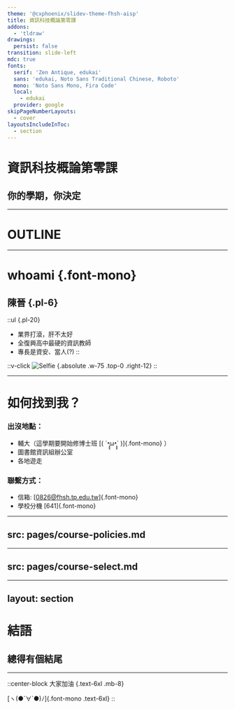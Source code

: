 ```yaml
---
theme: '@cxphoenix/slidev-theme-fhsh-aisp'
title: 資訊科技概論第零課
addons:
  - 'tldraw'
drawings:
  persist: false
transition: slide-left
mdc: true
fonts:
  serif: 'Zen Antique, edukai'
  sans: 'edukai, Noto Sans Traditional Chinese, Roboto'
  mono: 'Noto Sans Mono, Fira Code'
  local:
    - edukai
  provider: google
skipPageNumberLayouts:
  - cover
layoutsIncludeInToc:
  - section
---
```


# 資訊科技概論第零課

## 你的學期，你決定

---

# OUTLINE

<CustomToc />

---

# whoami {.font-mono}

## 陳晉 {.pl-6}

::ul {.pl-20}
- 業界打滾，肝不太好
- 全復興高中最硬的資訊教師
- 專長是資安、當人(?)
::

::v-click
![Selfie](/self-intro-photo.png) {.absolute .w-75 .top-0 .right-12}
::

---

# 如何找到我？

### 出沒地點：
* 輔大（這學期要開始修博士班 [( ´•̥̥̥ω•̥̥̥` )]{.font-mono} ）
* 圖書館資訊組辦公室
* 各地遊走

### 聯繫方式：
* 信箱: [0826@fhsh.tp.edu.tw]{.font-mono}
* 學校分機 [641]{.font-mono}

---
src: pages/course-policies.md
---

---
src: pages/course-select.md
---

---
layout: section
---

# 結語

## 總得有個結尾

---

::center-block
大家加油 {.text-6xl .mb-8}

[ヽ(●´∀`●)ﾉ]{.font-mono .text-6xl}
::